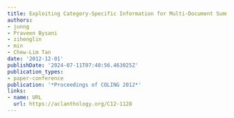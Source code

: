 ```yaml
---
title: Exploiting Category-Specific Information for Multi-Document Summarization
authors:
- junng
- Praveen Bysani
- zihenglin
- min
- Chew-Lim Tan
date: '2012-12-01'
publishDate: '2024-07-11T07:40:56.463025Z'
publication_types:
- paper-conference
publication: '*Proceedings of COLING 2012*'
links:
- name: URL
  url: https://aclanthology.org/C12-1128
---
```

